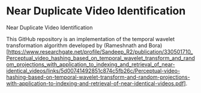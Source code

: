 # Near Duplicate Video Identification
Near Duplicate Video Identification


This GitHub repository is an implementation of the temporal wavelet transformation algorithm developed by (Rameshnath and Bora)[https://www.researchgate.net/profile/Sandeep_R2/publication/330501710_Perceptual_video_hashing_based_on_temporal_wavelet_transform_and_random_projections_with_application_to_indexing_and_retrieval_of_near-identical_videos/links/5d00741492851c874c5fb26c/Perceptual-video-hashing-based-on-temporal-wavelet-transform-and-random-projections-with-application-to-indexing-and-retrieval-of-near-identical-videos.pdf].

